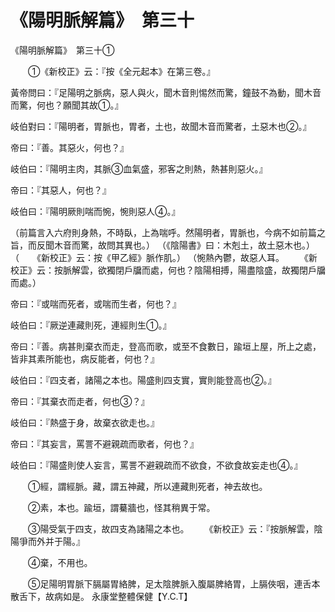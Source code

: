 # 《陽明脈解篇》　第三十




《陽明脈解篇》　第三十①


　　①《新校正》云：『按《全元起本》在第三卷。』


黃帝問曰：『足陽明之脈病，惡人與火，聞木音則惕然而驚，鐘鼓不為動，聞木音而驚，何也？願聞其故①。』


岐伯對曰：『陽明者，胃脈也，胃者，土也，故聞木音而驚者，土惡木也②。』


帝曰：『善。其惡火，何也？』


岐伯曰：『陽明主肉，其脈③血氣盛，邪客之則熱，熱甚則惡火。』


帝曰：『其惡人，何也？』


岐伯曰：『陽明厥則喘而惋，惋則惡人④。』


（前篇言入六府則身熱，不時臥，上為喘呼。然陽明者，胃脈也，今病不如前篇之旨，而反聞木音而驚，故問其異也。）
（《陰陽書》曰：木剋土，故土惡木也。）
（　　《新校正》云：按《甲乙經》脈作肌。）
（惋熱內鬱，故惡人耳。
　　《新校正》云：按脈解雲，欲獨閉戶牖而處，何也？陰陽相搏，陽盡陰盛，故獨閉戶牖而處。）


帝曰：『或喘而死者，或喘而生者，何也？』


岐伯曰：『厥逆連藏則死，連經則生①。』


帝曰：『善。病甚則棄衣而走，登高而歌，或至不食數日，踰垣上屋，所上之處，皆非其素所能也，病反能者，何也？』


岐伯曰：『四支者，諸陽之本也。陽盛則四支實，實則能登高也②。』


帝曰：『其棄衣而走者，何也③？』


岐伯曰：『熱盛于身，故棄衣欲走也。』


帝曰：『其妄言，罵詈不避親疏而歌者，何也？』


岐伯曰：『陽盛則使人妄言，罵詈不避親疏而不欲食，不欲食故妄走也④。』


　　①經，謂經脈。藏，謂五神藏，所以連藏則死者，神去故也。


　　②素，本也。踰垣，謂驀牆也，怪其稍異于常。


　　③陽受氣于四支，故四支為諸陽之本也。
　　《新校正》云：『按脈解雲，陰陽爭而外并于陽。』


　　④棄，不用也。


　　⑤足陽明胃脈下膈屬胃絡脾，足太陰脾脈入腹屬脾絡胃，上膈俠咽，連舌本散舌下，故病如是。
永康堂整體保健【Y.C.T】
             


